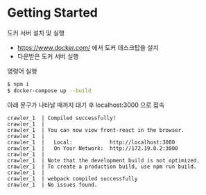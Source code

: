 # Getting Started

도커 서버 설치 및 실행
- https://www.docker.com/ 에서 도커 데스크탑을 설치
- 다운받은 도커 서버 실행

명령어 실행
```bash
$ npm i
$ docker-compose up --build
```

아래 문구가 나타날 때까지 대기 후 localhost:3000 으로 접속
```
crawler_1  | Compiled successfully!
crawler_1  | 
crawler_1  | You can now view front-react in the browser.
crawler_1  | 
crawler_1  |   Local:            http://localhost:3000
crawler_1  |   On Your Network:  http://172.19.0.2:3000
crawler_1  | 
crawler_1  | Note that the development build is not optimized.
crawler_1  | To create a production build, use npm run build.
crawler_1  | 
crawler_1  | webpack compiled successfully
crawler_1  | No issues found.
```
